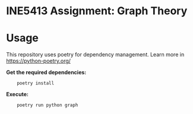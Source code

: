 # INE5413 Assignment: Graph Theory

# Usage

This repository uses poetry for dependency management. Learn more in https://python-poetry.org/


<b>Get the required dependencies:</b>

        poetry install

<b>Execute:</b>

        poetry run python graph
